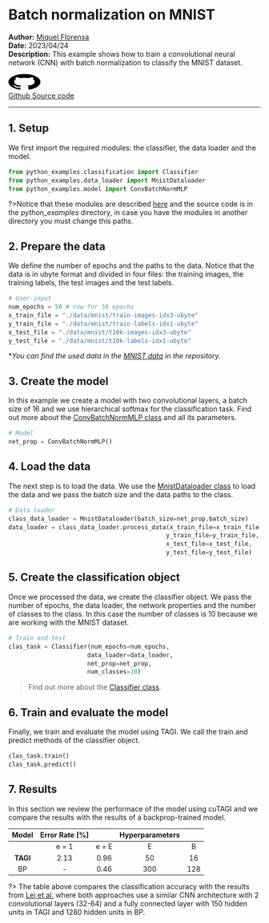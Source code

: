# Batch normalization on MNIST

**Author:** [Miquel Florensa](https://www.linkedin.com/in/miquel-florensa/)  
**Date:** 2023/04/24  
**Description:** This example shows how to train a convolutional neural network (CNN) with batch normalization to classify the MNIST dataset.

<a href="https://github.com/miquelflorensa/miquelflorensa.github.io/blob/main/code/2conv_bn_classification_runner.py" class="github-link">
  <div class="github-icon-container">
    <img src="../../images/GitHub-Mark.png" alt="GitHub" height="32" width="64">
  </div>
  <div class="github-text-container">
    Github Source code
  </div>
</a>

---

## 1. Setup

We first import the required modules: the classifier, the data loader and the model.

```python
from python_examples.classification import Classifier
from python_examples.data_loader import MnistDataloader
from python_examples.model import ConvBatchNormMLP

```

?>Notice that these modules are described [here](modules/modules.md) and the source code is in the *python_examples* directory, in case you have the modules in another directory you must change this paths.

## 2. Prepare the data

We define the number of epochs and the paths to the data. Notice that the data is in ubyte format and divided in four files: the training images, the training labels, the test images and the test labels.

```python
# User-input
num_epochs = 50 # row for 50 epochs
x_train_file = "./data/mnist/train-images-idx3-ubyte"
y_train_file = "./data/mnist/train-labels-idx1-ubyte"
x_test_file = "./data/mnist/t10k-images-idx3-ubyte"
y_test_file = "./data/mnist/t10k-labels-idx1-ubyte"
```

**You can find the used data in the [MNIST data](https://github.com/lhnguyen102/cuTAGI/tree/main/data/mnist) in the repository.*

## 3. Create the model

In this example we create a model with two convolutional layers, a batch size of 16 and we use hierarchical softmax for the classification task. Find out more about the [ConvBatchNormMLP class](modules/models?id=_2-conv-mnist-classification-mlp-class) and all its parameters.

```python
# Model
net_prop = ConvBatchNormMLP()
```

## 4. Load the data

The next step is to load the data. We use the [MnistDataloader class](modules/data-loader?id=data-loader) to load the data and we pass the batch size and the data paths to the class.

```python
# Data loader
class_data_loader = MnistDataloader(batch_size=net_prop.batch_size)
data_loader = class_data_loader.process_data(x_train_file=x_train_file,
                                            y_train_file=y_train_file,
                                            x_test_file=x_test_file,
                                            y_test_file=y_test_file)
```

## 5. Create the classification object

Once we processed the data, we create the classifier object. We pass the number of epochs, the data loader, the network properties and the number of classes to the class. In this case the number of classes is 10 because we are working with the MNIST dataset.

```python
# Train and test
clas_task = Classifier(num_epochs=num_epochs,
                      data_loader=data_loader,
                      net_prop=net_prop,
                      num_classes=10)
```

> Find out more about the [Classifier class](modules/classifier.md).

## 6. Train and evaluate the model

Finally, we train and evaluate the model using TAGI. We call the train and predict methods of the classifier object.

```python
clas_task.train()
clas_task.predict()
```

## 7. Results

In this section we review the performace of the model using cuTAGI and we compare the results with the results of a backprop-trained model.

|  Model   | Error Rate [%] |       | Hyperparameters |       |
| :------: | :------------: | :---: | :-------------: | :---: |
|          |     e = 1      | e = E |        E        |   B   |
| **TAGI** |      2.13      | 0.96  |       50        |  16   |
|    BP    |       -        | 0.46  |       300       |  128  |

?> The table above compares the classification accuracy with the results from [Lei et al.](https://link.springer.com/article/10.1007/s42452-019-1903-4) where both approaches use a similar CNN architecture with 2 convolutional layers (32-64) and a fully connected layer with 150 hidden units in TAGI and 1280 hidden units in BP.
